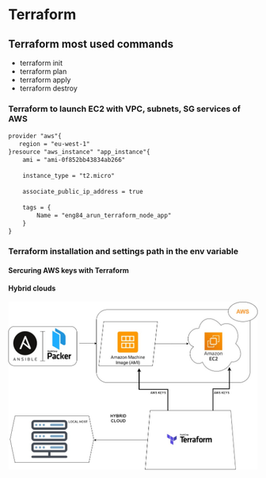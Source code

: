 # Terraform
## Terraform most used commands 
- terraform init
- terraform plan
- terraform apply
- terraform destroy
### Terraform to launch EC2 with VPC, subnets, SG services of AWS
```
provider "aws"{
   region = "eu-west-1"
}resource "aws_instance" "app_instance"{
	ami = "ami-0f852bb43834ab266"

	instance_type = "t2.micro"

	associate_public_ip_address = true

	tags = {
		Name = "eng84_arun_terraform_node_app"
	}
}

```
### Terraform installation and settings path in the env variable 
#### Sercuring AWS keys with Terraform 

#### Hybrid clouds

![hybrid_cloud](https://github.com/ArunPanesar42/ArunPanesar42-eng84_Terraform/blob/main/Diagrams/Hybrid%20clouds.jpg?raw=true)



